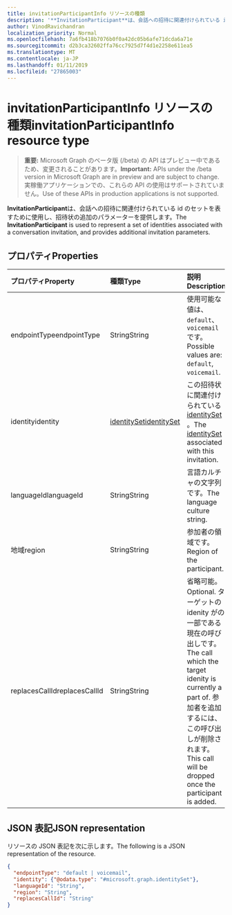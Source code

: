 ```yaml
---
title: invitationParticipantInfo リソースの種類
description: '**InvitationParticipant**は、会話への招待に関連付けられている id のセットを表すために使用し、招待状の追加のパラメーターを提供します。'
author: VinodRavichandran
localization_priority: Normal
ms.openlocfilehash: 7a6fb418b7076b0f0a42dc05b6afe71dcda6a71e
ms.sourcegitcommit: d2b3ca32602ffa76cc7925d7f4d1e2258e611ea5
ms.translationtype: MT
ms.contentlocale: ja-JP
ms.lasthandoff: 01/11/2019
ms.locfileid: "27865003"
---
```

# <a name="invitationparticipantinfo-resource-type"></a><span data-ttu-id="ce429-103">invitationParticipantInfo リソースの種類</span><span class="sxs-lookup"><span data-stu-id="ce429-103">invitationParticipantInfo resource type</span></span>

> <span data-ttu-id="ce429-104">**重要:** Microsoft Graph のベータ版 (/beta) の API はプレビュー中であるため、変更されることがあります。</span><span class="sxs-lookup"><span data-stu-id="ce429-104">**Important:** APIs under the /beta version in Microsoft Graph are in preview and are subject to change.</span></span> <span data-ttu-id="ce429-105">実稼働アプリケーションでの、これらの API の使用はサポートされていません。</span><span class="sxs-lookup"><span data-stu-id="ce429-105">Use of these APIs in production applications is not supported.</span></span>

<span data-ttu-id="ce429-106">**InvitationParticipant**は、会話への招待に関連付けられている id のセットを表すために使用し、招待状の追加のパラメーターを提供します。</span><span class="sxs-lookup"><span data-stu-id="ce429-106">The **InvitationParticipant** is used to represent a set of identities associated with a conversation invitation, and provides additional invitation parameters.</span></span>

## <a name="properties"></a><span data-ttu-id="ce429-107">プロパティ</span><span class="sxs-lookup"><span data-stu-id="ce429-107">Properties</span></span>

| <span data-ttu-id="ce429-108">プロパティ</span><span class="sxs-lookup"><span data-stu-id="ce429-108">Property</span></span>                           | <span data-ttu-id="ce429-109">種類</span><span class="sxs-lookup"><span data-stu-id="ce429-109">Type</span></span>                          | <span data-ttu-id="ce429-110">説明</span><span class="sxs-lookup"><span data-stu-id="ce429-110">Description</span></span>                                                                          |
| :--------------------------------- | :---------------------------- | :----------------------------------------------------------------------------------- |
| <span data-ttu-id="ce429-111">endpointType</span><span class="sxs-lookup"><span data-stu-id="ce429-111">endpointType</span></span>                       | <span data-ttu-id="ce429-112">String</span><span class="sxs-lookup"><span data-stu-id="ce429-112">String</span></span>                        | <span data-ttu-id="ce429-113">使用可能な値は、`default`、`voicemail` です。</span><span class="sxs-lookup"><span data-stu-id="ce429-113">Possible values are: `default`, `voicemail`.</span></span> |
| <span data-ttu-id="ce429-114">identity</span><span class="sxs-lookup"><span data-stu-id="ce429-114">identity</span></span>                           | [<span data-ttu-id="ce429-115">identitySet</span><span class="sxs-lookup"><span data-stu-id="ce429-115">identitySet</span></span>](identityset.md) | <span data-ttu-id="ce429-116">この招待状に関連付けられている[identitySet](identityset.md) 。</span><span class="sxs-lookup"><span data-stu-id="ce429-116">The [identitySet](identityset.md) associated with this invitation.</span></span>                   |
| <span data-ttu-id="ce429-117">languageId</span><span class="sxs-lookup"><span data-stu-id="ce429-117">languageId</span></span>                         | <span data-ttu-id="ce429-118">String</span><span class="sxs-lookup"><span data-stu-id="ce429-118">String</span></span>                        | <span data-ttu-id="ce429-119">言語カルチャの文字列です。</span><span class="sxs-lookup"><span data-stu-id="ce429-119">The language culture string.</span></span>                                                                                     |
| <span data-ttu-id="ce429-120">地域</span><span class="sxs-lookup"><span data-stu-id="ce429-120">region</span></span>                             | <span data-ttu-id="ce429-121">String</span><span class="sxs-lookup"><span data-stu-id="ce429-121">String</span></span>                        | <span data-ttu-id="ce429-122">参加者の領域です。</span><span class="sxs-lookup"><span data-stu-id="ce429-122">Region of the participant.</span></span>                                                           |
| <span data-ttu-id="ce429-123">replacesCallId</span><span class="sxs-lookup"><span data-stu-id="ce429-123">replacesCallId</span></span>                     | <span data-ttu-id="ce429-124">String</span><span class="sxs-lookup"><span data-stu-id="ce429-124">String</span></span>                        | <span data-ttu-id="ce429-125">省略可能。</span><span class="sxs-lookup"><span data-stu-id="ce429-125">Optional.</span></span> <span data-ttu-id="ce429-126">ターゲットの idenity がの一部である現在の呼び出しです。</span><span class="sxs-lookup"><span data-stu-id="ce429-126">The call which the target idenity is currently a part of.</span></span> <span data-ttu-id="ce429-127">参加者を追加するには、この呼び出しが削除されます。</span><span class="sxs-lookup"><span data-stu-id="ce429-127">This call will be dropped once the participant is added.</span></span> |

## <a name="json-representation"></a><span data-ttu-id="ce429-128">JSON 表記</span><span class="sxs-lookup"><span data-stu-id="ce429-128">JSON representation</span></span>

<span data-ttu-id="ce429-129">リソースの JSON 表記を次に示します。</span><span class="sxs-lookup"><span data-stu-id="ce429-129">The following is a JSON representation of the resource.</span></span>

<!-- {
  "blockType": "resource",
  "optionalProperties": [

  ],
  "@odata.type": "microsoft.graph.invitationParticipantInfo"
}-->
```json
{
  "endpointType": "default | voicemail",
  "identity": {"@odata.type": "#microsoft.graph.identitySet"},
  "languageId": "String",
  "region": "String",
  "replacesCallId": "String"
}
```

<!-- uuid: 8fcb5dbc-d5aa-4681-8e31-b001d5168d79
2015-10-25 14:57:30 UTC -->
<!-- {
  "type": "#page.annotation",
  "description": "invitationParticipantInfo resource",
  "keywords": "",
  "section": "documentation",
  "tocPath": ""
}-->
